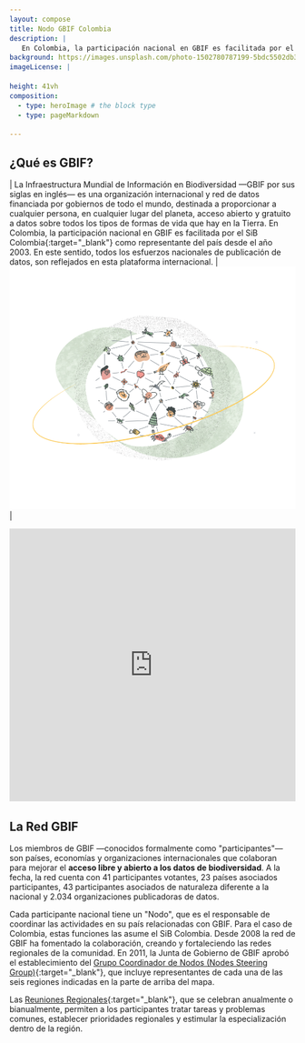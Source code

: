 ```yaml
---
layout: compose
title: Nodo GBIF Colombia
description: |
   En Colombia, la participación nacional en GBIF es facilitada por el SiB Colombia como representante del país desde el año 2003.
background: https://images.unsplash.com/photo-1502780787199-5bdc5502db3f?ixlib=rb-4.0.3&ixid=MnwxMjA3fDB8MHxwaG90by1wYWdlfHx8fGVufDB8fHx8&auto=format&fit=crop&w=4048&q=80
imageLicense: |
   
height: 41vh
composition:
  - type: heroImage # the block type
  - type: pageMarkdown

---
```


## ¿Qué es GBIF?

| La Infraestructura Mundial de Información en Biodiversidad —GBIF por sus siglas en inglés— es una organización internacional y red de datos financiada por gobiernos de todo el mundo, destinada a proporcionar a cualquier persona, en cualquier lugar del planeta, acceso abierto y gratuito a datos sobre todos los tipos de formas de vida que hay en la Tierra. En Colombia, la participación nacional en GBIF es facilitada por el SiB Colombia{:target="_blank"} como representante del país desde el año 2003. En este sentido, todos los esfuerzos nacionales de publicación de datos, son reflejados en esta plataforma internacional. | ![¿Qué es GBIF?](/acercade/imagenes/que-es-gbif-red.png) |


<iframe src="https://player.vimeo.com/video/661945151?h=a15da19daf" width="100%" height="480" frameborder="0" allow="autoplay; fullscreen; picture-in-picture" allowfullscreen></iframe>

## La Red GBIF

Los miembros de GBIF —conocidos formalmente como "participantes"— son países, economías y organizaciones internacionales que colaboran para mejorar el **acceso libre y abierto a los datos de biodiversidad**. A la fecha, la red cuenta con 41 participantes votantes, 23 países asociados participantes, 43 participantes asociados de naturaleza diferente a la nacional y 2.034 organizaciones publicadoras de datos.

Cada participante nacional tiene un "Nodo", que es el responsable de coordinar las actividades en su país relacionadas con GBIF. Para el caso de Colombia, estas funciones las asume el SiB Colombia. Desde 2008 la red de GBIF ha fomentado la colaboración, creando y fortaleciendo las redes regionales de la comunidad. En 2011, la Junta de Gobierno de GBIF aprobó el establecimiento del [Grupo Coordinador de Nodos (Nodes Steering Group)](https://www.gbif.org/es/contact-us/directory?group=nsg){:target="_blank"}, que incluye representantes de cada una de las seis regiones indicadas en la parte de arriba del mapa.

Las [Reuniones Regionales](https://www.gbif.org/es/resource/search?q=regional&contentType=event&_showPastEvents=true){:target="_blank"}, que se celebran anualmente o bianualmente, permiten a los participantes tratar tareas y problemas comunes, establecer prioridades regionales y estimular la especialización dentro de la región.

